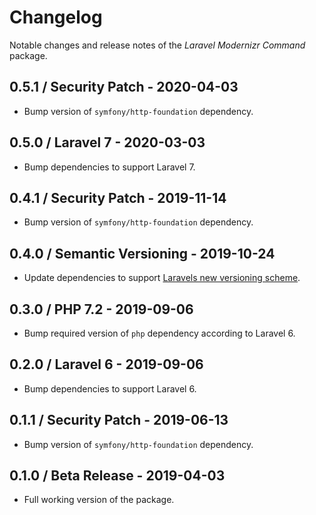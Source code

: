 # Changelog

Notable changes and release notes of the _Laravel Modernizr Command_ package.

## 0.5.1 / Security Patch - 2020-04-03
- Bump version of `symfony/http-foundation` dependency.

## 0.5.0 / Laravel 7 - 2020-03-03
- Bump dependencies to support Laravel 7.

## 0.4.1 / Security Patch - 2019-11-14
- Bump version of `symfony/http-foundation` dependency.

## 0.4.0 / Semantic Versioning - 2019-10-24
- Update dependencies to support [Laravels new versioning scheme](https://laravel.com/docs/6.x/releases#versioning-scheme).

## 0.3.0 / PHP 7.2 - 2019-09-06
- Bump required version of `php` dependency according to Laravel 6.

## 0.2.0 / Laravel 6 - 2019-09-06
- Bump dependencies to support Laravel 6.

## 0.1.1 / Security Patch - 2019-06-13
- Bump version of `symfony/http-foundation` dependency.

## 0.1.0 / Beta Release - 2019-04-03
- Full working version of the package.
